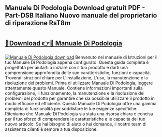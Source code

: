 ## Manuale Di Podologia Download gratuit PDF - Part-DSB Italiano Nuovo manuale del proprietario di riparazione RsT8m

# <h2><a href="http://dfb245.blite.top/?on=Manuale+Di+Podologia">🔗Download 👉🔴 Manuale Di Podologia</a></h2>

[![Manuale Di Podologia download](https://i.imgur.com/lujVjoI.png)](http://dfb245.blite.top/?on=Manuale+Di+Podologia)
Benvenuto nel manuale di Istruzioni per il tuo Manuale Di Podologia appena configurato. Questa guida completa è progettata per aiutarti a iniziare con il tuo prodotto e darti una comprensione approfondita delle sue caratteristiche, funzioni e capacità. Troverai istruzioni chiare per L'installazione, L'uso, la manutenzione e la risoluzione dei problemi. Prima di utilizzare Manuale Di Podologia, leggere attentamente questo Manuale. Contiene informazioni importanti sulla configurazione, il funzionamento, la manutenzione e la risoluzione dei problemi del prodotto per garantire che sia possibile utilizzare il prodotto in modo efficace ed efficiente. Questo Manuale Di Podologia offre una gamma completa di funzionalità per soddisfare le tue esigenze specifiche. Riteniamo che Manuale Di Podologia sia stata una risorsa chiara e concisa per il tuo sforzo di comprendere le caratteristiche e le capacità del tuo nuovo articolo. Se hai bisogno di aiuto o hai domande, il nostro team di assistenza clienti è sempre a tua disposizione.
